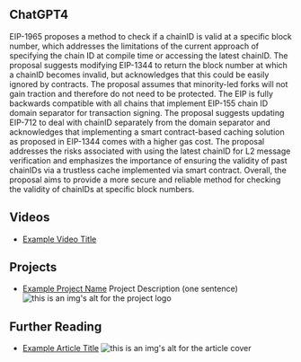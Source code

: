 ## ChatGPT4

EIP-1965 proposes a method to check if a chainID is valid at a specific block number, which addresses the limitations of the current approach of specifying the chain ID at compile time or accessing the latest chainID. The proposal suggests modifying EIP-1344 to return the block number at which a chainID becomes invalid, but acknowledges that this could be easily ignored by contracts. The proposal assumes that minority-led forks will not gain traction and therefore do not need to be protected. The EIP is fully backwards compatible with all chains that implement EIP-155 chain ID domain separator for transaction signing. The proposal suggests updating EIP-712 to deal with chainID separately from the domain separator and acknowledges that implementing a smart contract-based caching solution as proposed in EIP-1344 comes with a higher gas cost. The proposal addresses the risks associated with using the latest chainID for L2 message verification and emphasizes the importance of ensuring the validity of past chainIDs via a trustless cache implemented via smart contract. Overall, the proposal aims to provide a more secure and reliable method for checking the validity of chainIDs at specific block numbers.

## Videos

- [Example Video Title](https://www.youtube.com/watch?v=TDGq4aeevgY)

## Projects

- [Example Project Name](https://xxxx.xxx/xxxxx) Project Description (one sentence) ![this is an img's alt for the project logo](https://xxxx.xxx/project-logo.xxx)

## Further Reading

- [Example Article Title](https://xxxx.xxx/xxxxx) ![this is an img's alt for the article cover](https://xxxx.xxx/article-cover.xxx)
